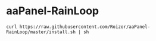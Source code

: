# aaPanel-RainLoop

```curl https://raw.githubusercontent.com/Roizor/aaPanel-RainLoop/master/install.sh | sh```

